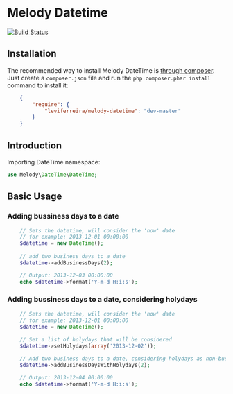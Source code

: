 Melody Datetime
=================

[![Build Status](https://secure.travis-ci.org/leviferreira/melody-datetime.png)](http://travis-ci.org/leviferreira/melody-datetime)


Installation
------------

The recommended way to install Melody DateTime is [through
composer](http://getcomposer.org). Just create a `composer.json` file and
run the `php composer.phar install` command to install it:
```json
    {
        "require": {
            "leviferreira/melody-datetime": "dev-master"
        }
    }
```

Introduction
------------

Importing DateTime namespace:
```php
use Melody\DateTime\DateTime;
```

Basic Usage
-----------
### Adding bussiness days to a date
```php
    // Sets the datetime, will consider the 'now' date
    // for example: 2013-12-01 00:00:00
    $datetime = new DateTime();
    
    // add two business days to a date
    $datetime->addBusinessDays(2);

    // Output: 2013-12-03 00:00:00
    echo $datetime->format('Y-m-d H:i:s');
```

### Adding bussiness days to a date, considering holydays
```php
    // Sets the datetime, will consider the 'now' date
    // for example: 2013-12-01 00:00:00
    $datetime = new DateTime();
    
    // Set a list of holydays that will be considered
    $datetime->setHolydays(array('2013-12-02'));

    // Add two business days to a date, considering holydays as non-business days
    $datetime->addBusinessDaysWithHolydays(2);

    // Output: 2013-12-04 00:00:00
    echo $datetime->format('Y-m-d H:i:s');
```